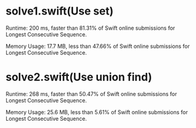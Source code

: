 # solve1.swift(Use set)

Runtime: 200 ms, faster than 81.31% of Swift online submissions for Longest Consecutive Sequence.

Memory Usage: 17.7 MB, less than 47.66% of Swift online submissions for Longest Consecutive Sequence.

# solve2.swift(Use union find)

Runtime: 268 ms, faster than 50.47% of Swift online submissions for Longest Consecutive Sequence.

Memory Usage: 25.6 MB, less than 5.61% of Swift online submissions for Longest Consecutive Sequence.
